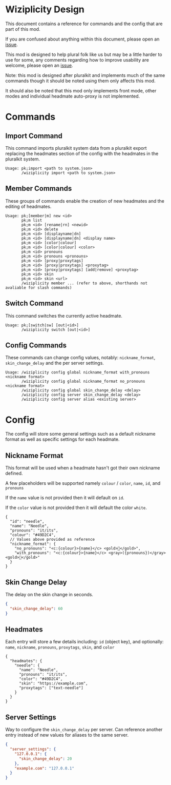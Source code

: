 # Wiziplicity Design
This document contains a reference for commands and the config that are part of this mod.

If you are confused about anything within this document, please open an [issue](https://github.com/CompassSystem/wiziplicity/issues).

This mod is designed to help plural folk like us but may be a little harder to use for some, any comments regarding how to improve usability are welcome, please open an [issue](https://github.com/CompassSystem/wiziplicity/issues).

Note: this mod is designed after pluralkit and implements much of the same commands though it should be noted using them only affects this mod.

It should also be noted that this mod only implements front mode, other modes and individual headmate auto-proxy is not implemented.
# Commands
## Import Command
This command imports pluralkit system data from a pluralkit export replacing the headmates section of the config with the headmates in the pluralkit system.
```
Usage: pk;import <path to system.json>
       /wiziplicity import <path to system.json>
```
## Member Commands
These groups of commands enable the creation of new headmates and the editing of headmates.
```
Usage: pk;[member|m] new <id>
       pk;m list
       pk;m <id> [rename|rn] <newid>
       pk;m <id> delete
       pk;m <id> [displayname|dn]
       pk;m <id> [displayname|dn] <display name>
       pk;m <id> [color|colour]
       pk;m <id> [color|colour] <color>
       pk;m <id> pronouns
       pk;m <id> pronouns <pronouns>
       pk;m <id> [proxy|proxytags]
       pk;m <id> [proxy|proxytags] <proxytag>
       pk;m <id> [proxy|proxytags] [add|remove] <proxytag>
       pk;m <id> skin
       pk;m <id> skin <url>
       /wiziplicity member ... (refer to above, shorthands not avaliable for slash commands)
```
## Switch Command
This command switches the currently active headmate.
```
Usage: pk;[switch|sw] [out|<id>]
       /wiziplicity switch [out|<id>]
```
## Config Commands
These commands can change config values, notably: `nickname_format`, `skin_change_delay` and the per server settings.
```
Usage: /wiziplicity config global nickname_format with_pronouns <nickname format>
       /wiziplicity config global nickname_format no_pronouns <nickname format>
       /wiziplicity config global skin_change_delay <delay>
       /wiziplicity config server skin_change_delay <delay>
       /wiziplicity config server alias <existing server>
```

# Config
The config will store some general settings such as a default nickname format as well as specific settings for each headmate.

## Nickname Format
This format will be used when a headmate hasn't got their own nickname defined.

A few placeholders will be supported namely `colour` / `color`, `name`, `id`, and `pronouns`

If the `name` value is not provided then it will default on `id`.

If the `color` value is not provided then it will default the color `white`.
```json5
{
  "id": "needle",
  "name": "Needle",
  "pronouns": "it/its",
  "colour": "#49D2C4",
  // Values above provided as reference
  "nickname_format": {
    "no_pronouns": "<c:{colour}>{name}</c> <gold>🧭</gold>",
    "with_pronouns": "<c:{colour}>{name}</c> <gray>({pronouns})</gray> <gold>🧭</gold>"
  }
}
```

## Skin Change Delay
The delay on the skin change in seconds.
```json
{
  "skin_change_delay": 60
}
```

## Headmates
Each entry will store a few details including: `id` (object key), and optionally: `name`, `nickname`, `pronouns`, `proxytags`, `skin`, and `color`
```json5
{
  "headmates": {
    "needle": {
      "name": "Needle",
      "pronouns": "it/its",
      "color": "#49D2C4",
      "skin": "https://example.com",
      "proxytags": ["text-needle"]
    }
  }
}
```

## Server Settings
Way to configure the `skin_change_delay` per server.
Can reference another entry instead of new values for aliases to the same server.
```json
{
  "server_settings": {
    "127.0.0.1": {
      "skin_change_delay": 20
    },
    "example.com": "127.0.0.1"
  }
}
```